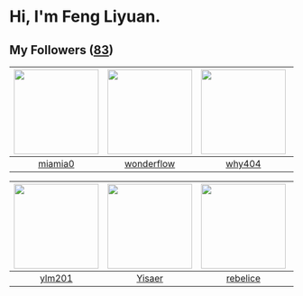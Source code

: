 # Hi, I'm Feng Liyuan.

## My Followers ([83](https://github.com/SunRunAway?tab=followers))

| <img src="https://avatars3.githubusercontent.com/u/25542995?v=4" width="150" height="150" /> | <img src="https://avatars0.githubusercontent.com/u/2173670?v=4" width="150" height="150" /> | <img src="https://avatars2.githubusercontent.com/u/35111?v=4" width="150" height="150" /> | <img src="https://avatars3.githubusercontent.com/u/50138288?v=4" width="150" height="150" /> |
| :------------------------------------------------------------------------------------------: | :-----------------------------------------------------------------------------------------: | :---------------------------------------------------------------------------------------: | :------------------------------------------------------------------------------------------: |
|                             [miamia0](https://github.com/miamia0)                            |                         [wonderflow](https://github.com/wonderflow)                         |                            [why404](https://github.com/why404)                            |                        [xuhuifang996](https://github.com/xuhuifang996)                       |

| <img src="https://avatars3.githubusercontent.com/u/588162?v=4" width="150" height="150" /> | <img src="https://avatars1.githubusercontent.com/u/13427348?v=4" width="150" height="150" /> | <img src="https://avatars0.githubusercontent.com/u/20775801?v=4" width="150" height="150" /> | <img src="https://avatars0.githubusercontent.com/u/28560740?v=4" width="150" height="150" /> |
| :----------------------------------------------------------------------------------------: | :------------------------------------------------------------------------------------------: | :------------------------------------------------------------------------------------------: | :------------------------------------------------------------------------------------------: |
|                             [ylm201](https://github.com/ylm201)                            |                              [Yisaer](https://github.com/Yisaer)                             |                            [rebelice](https://github.com/rebelice)                           |                           [xiamengru](https://github.com/xiamengru)                          |
